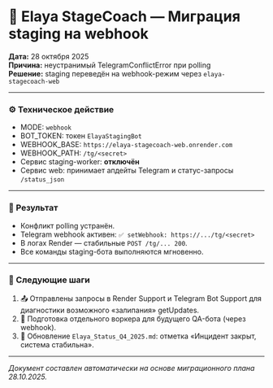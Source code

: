 # 🩵 Elaya StageCoach — Миграция staging на webhook

**Дата:** 28 октября 2025  
**Причина:** неустранимый TelegramConflictError при polling  
**Решение:** staging переведён на webhook-режим через `elaya-stagecoach-web`  

---

### ⚙️ Техническое действие
- MODE: `webhook`
- BOT_TOKEN: токен `ElayaStagingBot`
- WEBHOOK_BASE: `https://elaya-stagecoach-web.onrender.com`
- WEBHOOK_PATH: `/tg/<secret>`
- Сервис staging-worker: **отключён**
- Сервис web: принимает апдейты Telegram и статус-запросы `/status_json`

---

### 🧩 Результат
- Конфликт polling устранён.
- Telegram webhook активен: `✅ setWebhook: https://.../tg/<secret>`
- В логах Render — стабильные `POST /tg/... 200`.
- Все команды staging-бота выполняются мгновенно.

---

### 🧭 Следующие шаги
1. 📤 Отправлены запросы в Render Support и Telegram Bot Support для диагностики возможного «залипания» getUpdates.
2. 🧱 Подготовка отдельного воркера для будущего QA-бота (через webhook).
3. 🧩 Обновление `Elaya_Status_Q4_2025.md`: отметка «Инцидент закрыт, система стабильна».

---

_Документ составлен автоматически на основе миграционного плана 28.10.2025._
